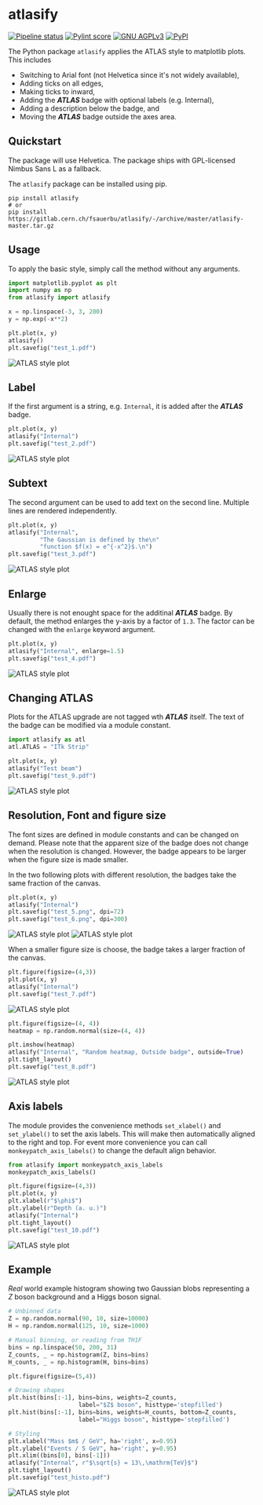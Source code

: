 # atlasify

[![Pipeline status](https://gitlab.cern.ch/fsauerbu/atlasify/badges/master/pipeline.svg)](https://gitlab.cern.ch/fsauerbu/atlasify/-/pipelines)
[![Pylint score](https://gitlab.cern.ch/fsauerbu/atlasify/-/jobs/artifacts/master/raw/pylint.svg?job=pylint)](https://gitlab.cern.ch/fsauerbu/atlasify) 
[![GNU AGPLv3](https://gitlab.cern.ch/fsauerbu/atlasify/-/jobs/artifacts/master/raw/license.svg?job=badges)](https://gitlab.cern.ch/fsauerbu/atlasify/-/blob/master/LICENSE)
[![PyPI](https://gitlab.cern.ch/fsauerbu/atlasify/-/jobs/artifacts/master/raw/pypi.svg?job=badges)](https://pypi.org/project/atlasify/)


The Python package `atlasify` applies the ATLAS style to matplotlib plots. This includes

 - Switching to Arial font (not Helvetica since it's not widely available),
 - Adding ticks on all edges,
 - Making ticks to inward,
 - Adding the ***ATLAS*** badge with optional labels (e.g. Internal),
 - Adding a description below the badge, and
 - Moving the ***ATLAS*** badge outside the axes area.

## Quickstart

The package will use Helvetica. The
package ships with GPL-licensed Nimbus Sans L as a fallback.

The `atlasify` package can be installed using pip.

```console
pip install atlasify
# or 
pip install https://gitlab.cern.ch/fsauerbu/atlasify/-/archive/master/atlasify-master.tar.gz
```


## Usage

To apply the basic style, simply call the method without any arguments.


<!-- write example.py -->
```python
import matplotlib.pyplot as plt
import numpy as np
from atlasify import atlasify

x = np.linspace(-3, 3, 200)
y = np.exp(-x**2)

plt.plot(x, y)
atlasify()
plt.savefig("test_1.pdf")
```

<!-- append example.py
```python
plt.savefig("test_1.png", dpi=300)
plt.clf()
```
-->

![ATLAS style plot](https://gitlab.cern.ch/fsauerbu/atlasify/-/jobs/artifacts/master/raw/test_1.png?job=doxec)

## Label
If the first argument is a string, e.g. `Internal`, it is added after
the ***ATLAS*** badge.

<!-- append example.py -->
```python
plt.plot(x, y)
atlasify("Internal")
plt.savefig("test_2.pdf")
```

<!-- append example.py
```python
plt.savefig("test_2.png", dpi=300)
plt.clf()
```
-->

![ATLAS style plot](https://gitlab.cern.ch/fsauerbu/atlasify/-/jobs/artifacts/master/raw/test_2.png?job=doxec)

## Subtext
The second argument can be used to add text on the second line. Multiple lines
are rendered independently.

<!-- append example.py -->
```python
plt.plot(x, y)
atlasify("Internal", 
         "The Gaussian is defined by the\n"
         "function $f(x) = e^{-x^2}$.\n")
plt.savefig("test_3.pdf")
```

<!-- append example.py
```python
plt.savefig("test_3.png", dpi=300)
plt.clf()
```
-->

![ATLAS style plot](https://gitlab.cern.ch/fsauerbu/atlasify/-/jobs/artifacts/master/raw/test_3.png?job=doxec)

## Enlarge
Usually there is not enought space for the additinal ***ATLAS*** badge. By
default, the method enlarges the y-axis by a factor of `1.3`. The factor can
be changed with the `enlarge` keyword argument.

<!-- append example.py -->
```python
plt.plot(x, y)
atlasify("Internal", enlarge=1.5)
plt.savefig("test_4.pdf")
```

<!-- append example.py
```python
plt.savefig("test_4.png", dpi=300)
plt.clf()
```
-->

![ATLAS style plot](https://gitlab.cern.ch/fsauerbu/atlasify/-/jobs/artifacts/master/raw/test_4.png?job=doxec)

## Changing ATLAS
Plots for the ATLAS upgrade are not tagged wth ***ATLAS*** itself. The text of
the badge can be modified via a module constant.

<!-- append example.py -->
```python
import atlasify as atl
atl.ATLAS = "ITk Strip"

plt.plot(x, y)
atlasify("Test beam")
plt.savefig("test_9.pdf")
```

<!-- append example.py
```python
plt.savefig("test_9.png", dpi=300)
plt.clf()
atl.ATLAS = "ATLAS"
```
-->

![ATLAS style plot](https://gitlab.cern.ch/fsauerbu/atlasify/-/jobs/artifacts/master/raw/test_9.png?job=doxec)

## Resolution, Font and figure size
The font sizes are defined in module constants and can be changed on demand.
Please note that the apparent size of the badge does not change when the
resolution is changed. However, the badge appears to be larger when the figure
size is made smaller.

In the two following plots with different resolution, the badges take the same fraction
of the canvas.
<!-- append example.py -->
```python
plt.plot(x, y)
atlasify("Internal")
plt.savefig("test_5.png", dpi=72)
plt.savefig("test_6.png", dpi=300)
```

<!-- append example.py
```python
plt.clf()
```
-->

![ATLAS style plot](https://gitlab.cern.ch/fsauerbu/atlasify/-/jobs/artifacts/master/raw/test_5.png?job=doxec)
![ATLAS style plot](https://gitlab.cern.ch/fsauerbu/atlasify/-/jobs/artifacts/master/raw/test_6.png?job=doxec)

When a smaller figure size is choose, the badge takes a larger fraction of the
canvas.
<!-- append example.py -->
```python
plt.figure(figsize=(4,3))
plt.plot(x, y)
atlasify("Internal")
plt.savefig("test_7.pdf")
```

<!-- append example.py
```python
plt.savefig("test_7.png", dpi=300)
plt.clf()
```
-->

![ATLAS style plot](https://gitlab.cern.ch/fsauerbu/atlasify/-/jobs/artifacts/master/raw/test_7.png?job=doxec)


<!-- append example.py -->
```python
plt.figure(figsize=(4, 4))
heatmap = np.random.normal(size=(4, 4))

plt.imshow(heatmap)
atlasify("Internal", "Random heatmap, Outside badge", outside=True)
plt.tight_layout()
plt.savefig("test_8.pdf")
```

<!-- append example.py
```python
plt.savefig("test_8.png", dpi=300)
plt.clf()
```
-->

![ATLAS style plot](https://gitlab.cern.ch/fsauerbu/atlasify/-/jobs/artifacts/master/raw/test_8.png?job=doxec)

## Axis labels

The module provides the convenience methods `set_xlabel()` and `set_ylabel()`
to set the axis labels. This will make then automatically aligned to the right
and top. For event more convenience you can call `monkeypatch_axis_labels()`
to change the default align behavior.

<!-- append example.py -->
```python
from atlasify import monkeypatch_axis_labels
monkeypatch_axis_labels()

plt.figure(figsize=(4,3))
plt.plot(x, y)
plt.xlabel(r"$\phi$")
plt.ylabel(r"Depth (a. u.)")
atlasify("Internal")
plt.tight_layout()
plt.savefig("test_10.pdf")
```

<!-- append example.py
```python
plt.savefig("test_10.png", dpi=300)
plt.clf()
```
-->

![ATLAS style plot](https://gitlab.cern.ch/fsauerbu/atlasify/-/jobs/artifacts/master/raw/test_10.png?job=doxec)

## Example
*Real* world example histogram showing two Gaussian blobs representing a *Z*
boson background and a Higgs boson signal.

<!-- append example.py -->
```python
# Unbinned data
Z = np.random.normal(90, 10, size=10000)
H = np.random.normal(125, 10, size=1000)

# Manual binning, or reading from TH1F
bins = np.linspace(50, 200, 31)
Z_counts, _ = np.histogram(Z, bins=bins)
H_counts, _ = np.histogram(H, bins=bins)

plt.figure(figsize=(5,4))

# Drawing shapes
plt.hist(bins[:-1], bins=bins, weights=Z_counts,
                    label="$Z$ boson", histtype='stepfilled')
plt.hist(bins[:-1], bins=bins, weights=H_counts, bottom=Z_counts,
                    label="Higgs boson", histtype='stepfilled')

# Styling
plt.xlabel("Mass $m$ / GeV", ha='right', x=0.95)
plt.ylabel("Events / 5 GeV", ha='right', y=0.95)
plt.xlim((bins[0], bins[-1]))
atlasify("Internal", r"$\sqrt{s} = 13\,\mathrm{TeV}$")
plt.tight_layout()
plt.savefig("test_histo.pdf")
```

<!-- append example.py
```python
plt.savefig("test_histo.png", dpi=300)
plt.clf()
```
-->

![ATLAS style
plot](https://gitlab.cern.ch/fsauerbu/atlasify/-/jobs/artifacts/master/raw/test_histo.png?job=doxec)

<!-- console
```
$ python3 example.py
```
-->



